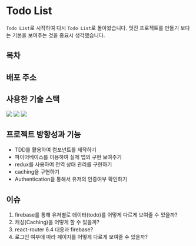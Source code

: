 # Todo List

`Todo List`로 시작하여 다시 `Todo List`로 돌아왔습니다. 멋진 프로젝트를 만들기 보다는 기본을 보여주는 것을 중요시 생각했습니다.

## 목차

## 배포 주소

## 사용한 기술 스택

<div>
  <img src="https://img.shields.io/badge/TypeScript-3178C6?style=for-the-badge&logo=TypeScript&logoColor=white"/>
  <img src="https://img.shields.io/badge/React-61DAFB?style=for-the-badge&logo=React&logoColor=white"/>
  <img src="https://img.shields.io/badge/Firebase-FFCA28?style=for-the-badge&logo=Firebase&logoColor=white"/>
</div>

## 프로젝트 방향성과 기능

- TDD를 활용하여 컴포넌트를 제작하기
- 파이어베이스를 이용하여 실제 앱의 구현 보여주기
- redux를 사용하여 전역 상태 관리를 구현하기
- caching을 구현하기
- Authentication을 통해서 유저의 인증여부 확인하기

## 이슈

1. firebase를 통해 유저별로 데이터(todo)를 어떻게 다르게 보여줄 수 있을까?
2. 캐싱(Caching)을 어떻게 할 수 있을까?
3. react-router 6.4 대응과 firebase?
4. 로그인 여부에 따라 페이지를 어떻게 다르게 보여줄 수 있을까?
